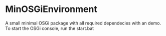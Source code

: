 # MinOSGiEnvironment
A small minimal OSGi package with all required dependecies with an demo. To start the OSGi console, run the start.bat
